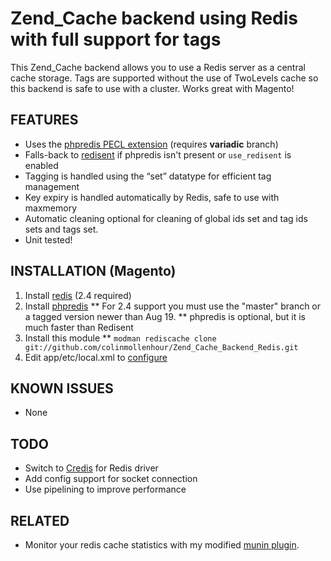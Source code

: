 # Zend_Cache backend using Redis with full support for tags

This Zend_Cache backend allows you to use a Redis server as a central cache storage. Tags are supported
without the use of TwoLevels cache so this backend is safe to use with a cluster. Works great with Magento!

## FEATURES

 - Uses the [phpredis PECL extension](https://github.com/nicolasff/phpredis) (requires **variadic** branch)
 - Falls-back to [redisent](https://github.com/damz/redisent) if phpredis isn't present or `use_redisent` is enabled
 - Tagging is handled using the “set” datatype for efficient tag management
 - Key expiry is handled automatically by Redis, safe to use with maxmemory
 - Automatic cleaning optional for cleaning of global ids set and tag ids sets and tags set.
 - Unit tested!

## INSTALLATION (Magento)

1. Install [redis](http://redis.io/download) (2.4 required)
2. Install [phpredis](https://github.com/nicolasff/phpredis)
** For 2.4 support you must use the "master" branch or a tagged version newer than Aug 19.
** phpredis is optional, but it is much faster than Redisent
3. Install this module
** `modman rediscache clone git://github.com/colinmollenhour/Zend_Cache_Backend_Redis.git`
4. Edit app/etc/local.xml to [configure](https://gist.github.com/1172386)

## KNOWN ISSUES

 - None

## TODO

 - Switch to [Credis](https://github.com/colinmollenhour/credis) for Redis driver
 - Add config support for socket connection
 - Use pipelining to improve performance

## RELATED

 - Monitor your redis cache statistics with my modified [munin plugin](https://gist.github.com/1177716).
